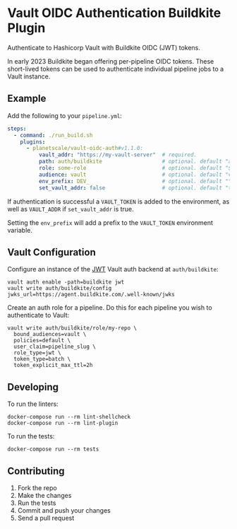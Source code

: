 # Vault OIDC Authentication Buildkite Plugin

Authenticate to Hashicorp Vault with Buildkite OIDC (JWT) tokens.

In early 2023 Buildkite began offering per-pipeline OIDC tokens. These short-lived
tokens can be used to authenticate individual pipeline jobs to a Vault instance.

## Example

Add the following to your `pipeline.yml`:

```yaml
steps:
  - command: ./run_build.sh
    plugins:
      - planetscale/vault-oidc-auth#v1.1.0:
          vault_addr: "https://my-vault-server"  # required.
          path: auth/buildkite                   # optional. default "auth/buildkite"
          role: some-role                        # optional. default "$BUILDKITE_PIPELINE_SLUG"
          audience: vault                        # optional. default "vault"
          env_prefix: DEV_                       # optional. default "". (prefix to add to VAULT_TOKEN env var name)
          set_vault_addr: false                  # optional. default "true". (set VAULT_ADDR env var to the value of 'vault_addr')
```

If authentication is successful a `VAULT_TOKEN` is added to the environment, as
well as `VAULT_ADDR` if `set_vault_addr` is true.

Setting the `env_prefix` will add a prefix to the `VAULT_TOKEN` environment variable.

## Vault Configuration

Configure an instance of the [JWT](https://developer.hashicorp.com/vault/docs/auth/jwt) Vault auth backend at `auth/buildkite`:

```console
vault auth enable -path=buildkite jwt
vault write auth/buildkite/config jwks_url=https://agent.buildkite.com/.well-known/jwks
```

Create an auth role for a pipeline. Do this for each pipeline you wish to authenticate to Vault:

```console
vault write auth/buildkite/role/my-repo \
  bound_audiences=vault \
  policies=default \
  user_claim=pipeline_slug \
  role_type=jwt \
  token_type=batch \
  token_explicit_max_ttl=2h
```

## Developing

To run the linters:

```shell
docker-compose run --rm lint-shellcheck
docker-compose run --rm lint-plugin
```

To run the tests:

```shell
docker-compose run --rm tests
```

## Contributing

1. Fork the repo
2. Make the changes
3. Run the tests
4. Commit and push your changes
5. Send a pull request
